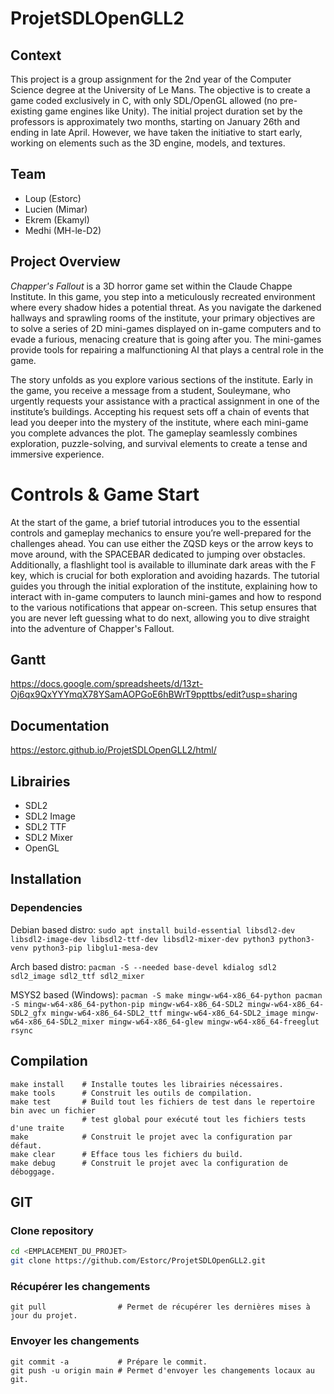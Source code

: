 # ProjetSDLOpenGLL2

## Context

This project is a group assignment for the 2nd year of the Computer Science degree at the University of Le Mans. The objective is to create a game coded exclusively in C, with only SDL/OpenGL allowed (no pre-existing game engines like Unity).
The initial project duration set by the professors is approximately two months, starting on January 26th and ending in late April. However, we have taken the initiative to start early, working on elements such as the 3D engine, models, and textures.

## Team

- Loup (Estorc)
- Lucien (Mimar)
- Ekrem (Ekamyl)
- Medhi (MH-le-D2)

## Project Overview

*Chapper's Fallout* is a 3D horror game set within the Claude Chappe Institute. In this game, you step into a meticulously recreated environment where every shadow hides a potential threat. As you navigate the darkened hallways and sprawling rooms of the institute, your primary objectives are to solve a series of 2D mini-games displayed on in-game computers and to evade a furious, menacing creature that is going after you. The mini-games provide tools for repairing a malfunctioning AI that plays a central role in the game.

The story unfolds as you explore various sections of the institute. Early in the game, you receive a message from a student, Souleymane, who urgently requests your assistance with a practical assignment in one of the institute’s buildings. Accepting his request sets off a chain of events that lead you deeper into the mystery of the institute, where each mini-game you complete advances the plot. The gameplay seamlessly combines exploration, puzzle-solving, and survival elements to create a tense and immersive experience.

# Controls & Game Start

At the start of the game, a brief tutorial introduces you to the essential controls and gameplay mechanics to ensure you’re well-prepared for the challenges ahead. You can use either the ZQSD keys or the arrow keys to move around, with the SPACEBAR dedicated to jumping over obstacles. Additionally, a flashlight tool is available to illuminate dark areas with the F key, which is crucial for both exploration and avoiding hazards. The tutorial guides you through the initial exploration of the institute, explaining how to interact with in-game computers to launch mini-games and how to respond to the various notifications that appear on-screen. This setup ensures that you are never left guessing what to do next, allowing you to dive straight into the adventure of Chapper's Fallout.

## Gantt
https://docs.google.com/spreadsheets/d/13zt-Oj6qx9QxYYYmqX78YSamAOPGoE6hBWrT9ppttbs/edit?usp=sharing

## Documentation
https://estorc.github.io/ProjetSDLOpenGLL2/html/

## Librairies
- SDL2
- SDL2 Image
- SDL2 TTF
- SDL2 Mixer
- OpenGL

## Installation
### Dependencies
Debian based distro: ``sudo apt install build-essential libsdl2-dev libsdl2-image-dev libsdl2-ttf-dev libsdl2-mixer-dev python3 python3-venv python3-pip libglu1-mesa-dev``


Arch based distro: ``pacman -S --needed base-devel kdialog sdl2 sdl2_image sdl2_ttf sdl2_mixer``


MSYS2 based (Windows): ``pacman -S make mingw-w64-x86_64-python pacman -S mingw-w64-x86_64-python-pip mingw-w64-x86_64-SDL2 mingw-w64-x86_64-SDL2_gfx mingw-w64-x86_64-SDL2_ttf mingw-w64-x86_64-SDL2_image mingw-w64-x86_64-SDL2_mixer mingw-w64-x86_64-glew mingw-w64-x86_64-freeglut rsync``

## Compilation
```
make install    # Installe toutes les librairies nécessaires.
make tools      # Construit les outils de compilation.
make test       # Build tout les fichiers de test dans le repertoire bin avec un fichier
                # test global pour exécuté tout les fichiers tests d'une traite 
make            # Construit le projet avec la configuration par défaut.
make clear      # Efface tous les fichiers du build.
make debug      # Construit le projet avec la configuration de déboggage.
```

## GIT
### Clone repository
```sh
cd <EMPLACEMENT_DU_PROJET>
git clone https://github.com/Estorc/ProjetSDLOpenGLL2.git
```

### Récupérer les changements
```git
git pull                # Permet de récupérer les dernières mises à jour du projet.
```
### Envoyer les changements
```git
git commit -a           # Prépare le commit.
git push -u origin main # Permet d'envoyer les changements locaux au git.
```

